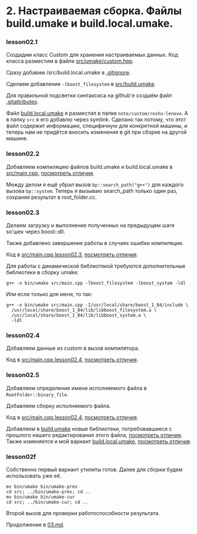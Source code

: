 # 2. Настраиваемая сборка. Файлы build.umake и build.local.umake.

### lesson02.1

Создадим класс Custom для хранения настраиваемых данных. Код класса разместим в файле [src/umake/custom.hpp](/../lesson02.1/src/umake/custom.hpp).

Сразу добавим /src/build.local.umake в [.gitignore](/../lesson02.1/.gitignore).

Сделаем добавление `-lboost_filesystem` в [src/build.umake](/../lesson02.1/src/build.umake).

Для правильной подсветки синтаксиса на github'е создаём файл [.gitattributes](/../lesson02.1/.gitattributes).

Файл [build.local.umake](/../lesson02.1/note/custom/reshu-lenovo/build.local.umake) я разместил в папке `note/custom/reshu-lenovo`. А в папку `src` я его добавлю через symlink. Сделано так потому, что этот файл содержит информацию, специфичную для конкретной машины, и теперь нам не придётся вносить изменения в git при сборке на другой машине.

### lesson02.2

Добавляем компиляцию файлов build.umake и build.local.umake в [src/main.cpp](/../lesson02.2/src/main.cpp), [посмотреть отличия](/../../compare/c021..c022).

Между делом я ещё убрал вызов `bp::search_path("g++")` для каждого вызова `bp::system`. Теперь я вызываю search_path только один раз, сохраняя результат в root_folder.cc.

### lesson02.3

Делаем загрузку и выполнение полученных на предыдущем шаге so'шек через boost::dll.

Также добавлено завершение работы в случаях ошибки компиляции.

Код в [src/main.cpp lesson02.3](/../lesson02.3/src/main.cpp), [посмотреть отличия](/../../compare/c022..c023).

Для работы с динамической библиотекой требуются дополнительные библиотеки в сборку umake:
```
g++ -o bin/umake src/main.cpp -lboost_filesystem -lboost_system -ldl
```

Или если только для меня, то так:
```
g++ -o bin/umake src/main.cpp -I/usr/local/share/boost_1_84/include \
  /usr/local/share/boost_1_84/lib/libboost_filesystem.a \
  /usr/local/share/boost_1_84/lib/libboost_system.a \
  -ldl
```

### lesson02.4

Добавляем данные из custom в вызов компилятора.

Код в [src/main.cpp lesson02.4](/../lesson02.4/src/main.cpp), [посмотреть отличия](/../../compare/c023..c024).

### lesson02.5

Добавляем определение имени исполняемого файла в `RootFolder::binary_file`.

Добавляем сборку исполняемого файла.

Код в [src/main.cpp lesson02.4](/../lesson02.4/src/main.cpp), [посмотреть отличия](/../../compare/c024..c025).

Добавляем в [build.umake](/../lesson02.5/src/build.umake) новые библиотеки, потребовавшиеся с прошлого нашего редактирования этого файла, [посмотреть отличия](/../../compare/c025a..c025b). Также изменяется и мой вариант [build.local.umake](/../lesson02.5/note/custom/reshu-lenovo/build.local.umake), [посмотреть отличия](/../../compare/c025c..c025d).

### lesson02f

Собственно первый вариант утилиты готов. Далее для сборки будем использовать уже её.

```
mv bin/umake bin/umake-prev
cd src; ../bin/umake-prev; cd ..
mv bin/umake bin/umake-cur
cd src; ../bin/umake-cur; cd ..
```

Второй вызов для проверки работоспособности результата.

Продолжение в [03.md](03.md).
